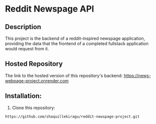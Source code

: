 # Reddit Newspage API

## Description

This project is the backend of a reddit-inspired newspage application, providing the data that the frontend of a completed fullstack application would request from it.

## Hosted Repository

The link to the hosted version of this repository's backend: https://news-webpage-project.onrender.com

## Installation:

1. Clone this repository:

```
https://github.com/shaquillekiragu/reddit-newspage-project.git
```
